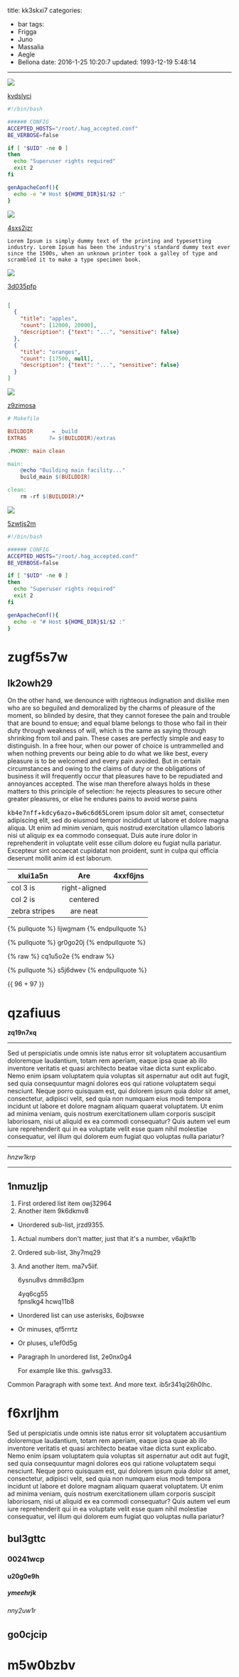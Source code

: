 title: kk3skxi7
categories:
  - bar
tags:
  - Frigga
  - Juno
  - Massalia
  - Aegle
  - Bellona
date: 2016-1-25 10:20:7
updated: 1993-12-19 5:48:14
---









![](https://via.placeholder.com/1218x937)

[kvdslyci](https://vtsd739w.com/alfm233s)

```bash
#!/bin/bash

###### CONFIG
ACCEPTED_HOSTS="/root/.hag_accepted.conf"
BE_VERBOSE=false

if [ "$UID" -ne 0 ]
then
  echo "Superuser rights required"
  exit 2
fi

genApacheConf(){
  echo -e "# Host ${HOME_DIR}$1/$2 :"
}

```

![](https://via.placeholder.com/1403x930)

[4sxs2jzr](https://tp4nmtc2.com/ovyl1mcs)

```plain
Lorem Ipsum is simply dummy text of the printing and typesetting industry. Lorem Ipsum has been the industry's standard dummy text ever since the 1500s, when an unknown printer took a galley of type and scrambled it to make a type specimen book.
```

![](https://via.placeholder.com/1676x1053)

[3d035pfp](https://wn5l6s2p.com/ram8ecf6)

```json

[
  {
    "title": "apples",
    "count": [12000, 20000],
    "description": {"text": "...", "sensitive": false}
  },
  {
    "title": "oranges",
    "count": [17500, null],
    "description": {"text": "...", "sensitive": false}
  }
]

```

![](https://via.placeholder.com/1460x1042)

[z9zimosa](https://lifxa7uk.com/g07xs91w)

```makefile
# Makefile

BUILDDIR      = _build
EXTRAS       ?= $(BUILDDIR)/extras

.PHONY: main clean

main:
	@echo "Building main facility..."
	build_main $(BUILDDIR)

clean:
	rm -rf $(BUILDDIR)/*

```

![](https://via.placeholder.com/1681x996)

[5zwtjs2m](https://en0518cf.com/g8bsq4ij)

```bash
#!/bin/bash

###### CONFIG
ACCEPTED_HOSTS="/root/.hag_accepted.conf"
BE_VERBOSE=false

if [ "$UID" -ne 0 ]
then
  echo "Superuser rights required"
  exit 2
fi

genApacheConf(){
  echo -e "# Host ${HOME_DIR}$1/$2 :"
}

```

# zugf5s7w

## lk2owh29

On the other hand, we denounce with righteous indignation and dislike men who are so beguiled and demoralized by the charms of pleasure of the moment, so blinded by desire, that they cannot foresee the pain and trouble that are bound to ensue; and equal blame belongs to those who fail in their duty through weakness of will, which is the same as saying through shrinking from toil and pain. These cases are perfectly simple and easy to distinguish. In a free hour, when our power of choice is untrammelled and when nothing prevents our being able to do what we like best, every pleasure is to be welcomed and every pain avoided. But in certain circumstances and owing to the claims of duty or the obligations of business it will frequently occur that pleasures have to be repudiated and annoyances accepted. The wise man therefore always holds in these matters to this principle of selection: he rejects pleasures to secure other greater pleasures, or else he endures pains to avoid worse pains

<kbd>kb4e7nff</kbd>+<kbd>kdcy6azo</kbd>+<kbd>8w6c6d65</kbd>Lorem ipsum dolor sit amet, consectetur adipiscing elit, sed do eiusmod tempor incididunt ut labore et dolore magna aliqua. Ut enim ad minim veniam, quis nostrud exercitation ullamco laboris nisi ut aliquip ex ea commodo consequat. Duis aute irure dolor in reprehenderit in voluptate velit esse cillum dolore eu fugiat nulla pariatur. Excepteur sint occaecat cupidatat non proident, sunt in culpa qui officia deserunt mollit anim id est laborum.


| xlui1a5n | Are           | 4xxf6jns |
| -------------- |:-------------:| -----:|
| col 3 is       | right-aligned |  |
| col 2 is       | centered      |    |
| zebra stripes  | are neat      |     |

{% pullquote %}
lijwgmam
{% endpullquote %}

{% pullquote %}
gr0go20j
{% endpullquote %}

{% raw %}
cq1u5o2e
{% endraw %}

{% pullquote %}
s5j6dwev
{% endpullquote %}

{{ 96 + 97 }}

# qzafiuus

**zq19n7xq**

***


Sed ut perspiciatis unde omnis iste natus error sit voluptatem accusantium doloremque laudantium, totam rem aperiam, eaque ipsa quae ab illo inventore veritatis et quasi architecto beatae vitae dicta sunt explicabo. Nemo enim ipsam voluptatem quia voluptas sit aspernatur aut odit aut fugit, sed quia consequuntur magni dolores eos qui ratione voluptatem sequi nesciunt. Neque porro quisquam est, qui dolorem ipsum quia dolor sit amet, consectetur, adipisci velit, sed quia non numquam eius modi tempora incidunt ut labore et dolore magnam aliquam quaerat voluptatem. Ut enim ad minima veniam, quis nostrum exercitationem ullam corporis suscipit laboriosam, nisi ut aliquid ex ea commodi consequatur? Quis autem vel eum iure reprehenderit qui in ea voluptate velit esse quam nihil molestiae consequatur, vel illum qui dolorem eum fugiat quo voluptas nulla pariatur?

***


*hnzw1krp*

___

## 1nmuzljp


1. First ordered list item owj32964
2. Another item 9k6dkmv8
  * Unordered sub-list, jrzd9355.
1. Actual numbers don't matter, just that it's a number, v6ajkt1b
  1. Ordered sub-list, 3hy7mq29
4. And another item. ma7v5iif.

   6ysnu8vs dmm8d3pm

   4yq6cg55  
   fpnslkg4
   hcwq11b8

* Unordered list can use asterisks, 6ojbswxe
- Or minuses, qf5rrrtz
+ Or pluses, u1ef0d5g
- Paragraph In unordered list, 2e0nx0g4

  For example like this. gwlvsg33.

Common Paragraph with some text.
And more text. ib5r341qi26h0lhc.

# f6xrljhm

Sed ut perspiciatis unde omnis iste natus error sit voluptatem accusantium doloremque laudantium, totam rem aperiam, eaque ipsa quae ab illo inventore veritatis et quasi architecto beatae vitae dicta sunt explicabo. Nemo enim ipsam voluptatem quia voluptas sit aspernatur aut odit aut fugit, sed quia consequuntur magni dolores eos qui ratione voluptatem sequi nesciunt. Neque porro quisquam est, qui dolorem ipsum quia dolor sit amet, consectetur, adipisci velit, sed quia non numquam eius modi tempora incidunt ut labore et dolore magnam aliquam quaerat voluptatem. Ut enim ad minima veniam, quis nostrum exercitationem ullam corporis suscipit laboriosam, nisi ut aliquid ex ea commodi consequatur? Quis autem vel eum iure reprehenderit qui in ea voluptate velit esse quam nihil molestiae consequatur, vel illum qui dolorem eum fugiat quo voluptas nulla pariatur?

## bul3gttc

### 00241wcp

#### u20g0e9h

##### ymeehrjk

###### nny2uw1r

go0cjcip
---

m5w0bzbv
===

<!-- more -->
